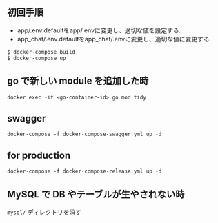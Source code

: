## 初回手順

- app/.env.defaultをapp/.envに変更し、適切な値を設定する.
- app_chat/.env.defaultをapp_chat/.envに変更し、適切な値に変更する.

```
$ docker-compose build
$ docker-compose up
```

## go で新しい module を追加した時

```
docker exec -it <go-container-id> go mod tidy
```

## swagger 
```
docker-compose -f docker-compose-swagger.yml up -d
```

## for production 
```
docker-compose -f docker-compose-release.yml up -d
```

## MySQL で DB やテーブルが生やされない時

`mysql/` ディレクトリを消す
